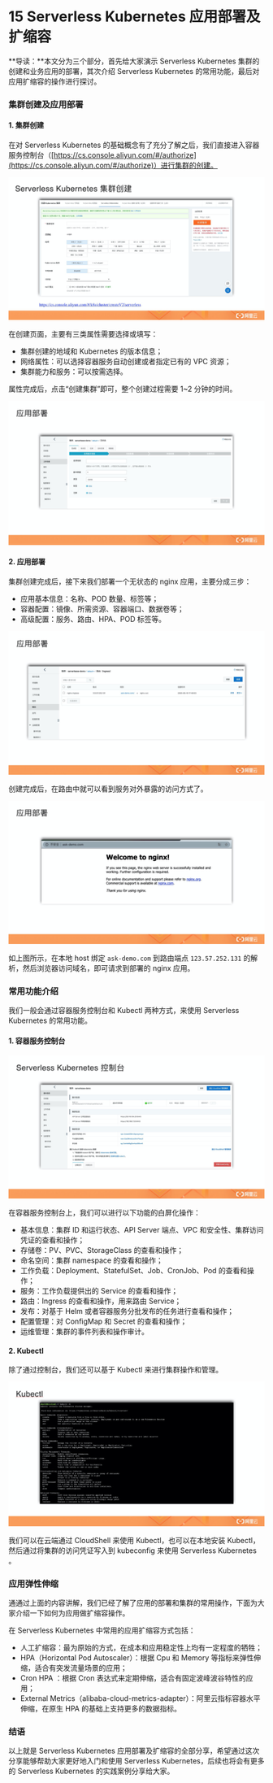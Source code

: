 # 15 Serverless Kubernetes 应用部署及扩缩容

**导读：**本文分为三个部分，首先给大家演示 Serverless Kubernetes 集群的创建和业务应用的部署，其次介绍 Serverless Kubernetes 的常用功能，最后对应用扩缩容的操作进行探讨。

### 集群创建及应用部署

#### 1. 集群创建

在对 Serverless Kubernetes 的基础概念有了充分了解之后，我们直接进入容器服务控制台（[https://cs.console.aliyun.com/#/authorize](https://cs.console.aliyun.com/#/authorize)）进行集群的创建。

![image.png](assets/2020-08-26-031145.png)

在创建页面，主要有三类属性需要选择或填写：

- 集群创建的地域和 Kubernetes 的版本信息；
- 网络属性：可以选择容器服务自动创建或者指定已有的 VPC 资源；
- 集群能力和服务：可以按需选择。

属性完成后，点击“创建集群”即可，整个创建过程需要 1~2 分钟的时间。

![image.png](assets/2020-08-26-031147.png)

#### 2. 应用部署

集群创建完成后，接下来我们部署一个无状态的 nginx 应用，主要分成三步：

- 应用基本信息：名称、POD 数量、标签等；
- 容器配置：镜像、所需资源、容器端口、数据卷等；
- 高级配置：服务、路由、HPA、POD 标签等。

![image.png](assets/2020-08-26-031148.png)

创建完成后，在路由中就可以看到服务对外暴露的访问方式了。

![image.png](assets/2020-08-26-031150.png)

如上图所示，在本地 host 绑定 `ask-demo.com` 到路由端点 `123.57.252.131` 的解析，然后浏览器访问域名，即可请求到部署的 nginx 应用。

### 常用功能介绍

我们一般会通过容器服务控制台和 Kubectl 两种方式，来使用 Serverless Kubernetes 的常用功能。

#### 1. 容器服务控制台

![image.png](assets/2020-08-26-031151.png)

在容器服务控制台上，我们可以进行以下功能的白屏化操作：

- 基本信息：集群 ID 和运行状态、API Server 端点、VPC 和安全性、集群访问凭证的查看和操作；
- 存储卷：PV、PVC、StorageClass 的查看和操作；
- 命名空间：集群 namespace 的查看和操作；
- 工作负载：Deployment、StatefulSet、Job、CronJob、Pod 的查看和操作；
- 服务：工作负载提供出的 Service 的查看和操作；
- 路由：Ingress 的查看和操作，用来路由 Service；
- 发布：对基于 Helm 或者容器服务分批发布的任务进行查看和操作；
- 配置管理：对 ConfigMap 和 Secret 的查看和操作；
- 运维管理：集群的事件列表和操作审计。

#### 2. Kubectl

除了通过控制台，我们还可以基于 Kubectl 来进行集群操作和管理。

![image.png](assets/2020-08-26-031153.png)

我们可以在云端通过 CloudShell 来使用 Kubectl，也可以在本地安装 Kubectl，然后通过将集群的访问凭证写入到 kubeconfig 来使用 Serverless Kubernetes 。

### 应用弹性伸缩

通通过上面的内容讲解，我们已经了解了应用的部署和集群的常用操作，下面为大家介绍一下如何为应用做扩缩容操作。

在 Serverless Kubernetes 中常用的应用扩缩容方式包括：

- 人工扩缩容：最为原始的方式，在成本和应用稳定性上均有一定程度的牺牲；
- HPA（Horizontal Pod Autoscaler）：根据 Cpu 和 Memory 等指标来弹性伸缩，适合有突发流量场景的应用；
- Cron HPA ：根据 Cron 表达式来定期伸缩，适合有固定波峰波谷特性的应用；
- External Metrics（alibaba-cloud-metrics-adapter）：阿里云指标容器水平伸缩，在原生 HPA 的基础上支持更多的数据指标。

### 结语

以上就是 Serverless Kubernetes 应用部署及扩缩容的全部分享，希望通过这次分享能够帮助大家更好地入门和使用 Serverless Kubernetes，后续也将会有更多的 Serverless Kubernetes 的实践案例分享给大家。
